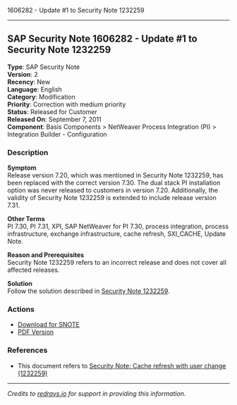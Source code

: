 1606282 - Update #1 to Security Note 1232259

---

## SAP Security Note 1606282 - Update #1 to Security Note 1232259

**Type**: SAP Security Note  
**Version**: 2  
**Recency**: New  
**Language**: English  
**Category**: Modification  
**Priority**: Correction with medium priority  
**Status**: Released for Customer  
**Released On**: September 7, 2011  
**Component**: Basis Components > NetWeaver Process Integration (PI) > Integration Builder - Configuration  

### Description

**Symptom**  
Release version 7.20, which was mentioned in Security Note 1232259, has been replaced with the correct version 7.30. The dual stack PI installation option was never released to customers in version 7.20. Additionally, the validity of Security Note 1232259 is extended to include release version 7.31.

**Other Terms**  
PI 7.30, PI 7.31, XPI, SAP NetWeaver for PI 7.30, process integration, process infrastructure, exchange infrastructure, cache refresh, SXI_CACHE, Update Note.

**Reason and Prerequisites**  
Security Note 1232259 refers to an incorrect release and does not cover all affected releases.

**Solution**  
Follow the solution described in [Security Note 1232259](https://me.sap.com/notes/1232259).

### Actions

- [Download for SNOTE](https://notesdownloads.sap.com/note/0040000017270612017)
- [PDF Version](https://me.sap.com/sap/support/sfm/notes/print/0001606282?language=en-US&token=FB48FFBFA81EC427500C213C068C4954)

### References

- This document refers to [Security Note: Cache refresh with user change (1232259)](https://me.sap.com/notes/1232259)

---

*Credits to [redrays.io](https://redrays.io) for support in providing this information.*